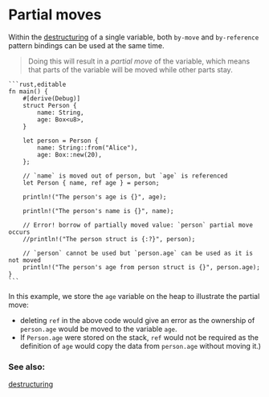 # Partial moves

Within the [destructuring] of a single variable, both `by-move` and
`by-reference` pattern bindings can be used at the same time.

> Doing this will result in a _partial move_ of the variable, which means
> that parts of the variable will be moved while other parts stay.

~~~admonish tip title="In such a case, the parent variable cannot be used afterwards as a whole, however the parts that are only referenced (and not moved) can still be used." collapsible=true 
```rust,editable
fn main() {
    #[derive(Debug)]
    struct Person {
        name: String,
        age: Box<u8>,
    }

    let person = Person {
        name: String::from("Alice"),
        age: Box::new(20),
    };

    // `name` is moved out of person, but `age` is referenced
    let Person { name, ref age } = person;

    println!("The person's age is {}", age);

    println!("The person's name is {}", name);

    // Error! borrow of partially moved value: `person` partial move occurs
    //println!("The person struct is {:?}", person);

    // `person` cannot be used but `person.age` can be used as it is not moved
    println!("The person's age from person struct is {}", person.age);
}
```
~~~

In this example, we store the `age` variable on the heap to
illustrate the partial move:

- deleting `ref` in the above code would
  give an error as the ownership of `person.age` would be moved to the
  variable `age`.
- If `Person.age` were stored on the stack, `ref` would
  not be required as the definition of `age` would copy the data from
  `person.age` without moving it.)

### See also:

[destructuring][destructuring]

[destructuring]: ../../flow_control/match/destructuring.md
